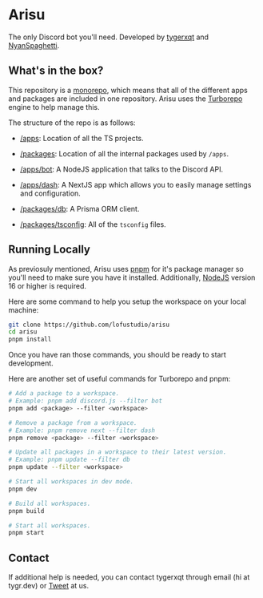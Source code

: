 # Arisu

The only Discord bot you'll need. Developed by [tygerxqt](https://github.com/tygerxqt) and [NyanSpaghetti](https://github.com/NyanSpaghetti).

## What's in the box?

This repository is a [monorepo](https://monorepo.tools), which means that all of the different apps and packages are included in one repository.
Arisu uses the [Turborepo](https://turbo.build/repo) engine to help manage this.

The structure of the repo is as follows:

- [/apps](https://github.com/lofustudio/arisu/tree/update/apps): Location of all the TS projects.
- [/packages](https://github.com/lofustudio/arisu/tree/update/packages): Location of all the internal packages used by `/apps`.

- [/apps/bot](https://github.com/lofustudio/arisu/tree/update/apps/bot): A NodeJS application that talks to the Discord API.
- [/apps/dash](https://github.com/lofustudio/arisu/tree/update/dash): A NextJS app which allows you to easily manage settings and configuration.

- [/packages/db](https://github.com/lofustudio/arisu/tree/update/packages/db): A Prisma ORM client.
- [/packages/tsconfig](https://github.com/lofustudio/arisu/tree/update/packages/tsconfig): All of the `tsconfig` files.

## Running Locally

As previosuly mentioned, Arisu uses [pnpm](https://pnpm.io/installation) for it's package manager so you'll need to make sure you have it installed.
Additionally, [NodeJS](https://nodejs.org/en) version 16 or higher is required.

Here are some command to help you setup the workspace on your local machine:

```sh
git clone https://github.com/lofustudio/arisu
cd arisu
pnpm install
```

Once you have ran those commands, you should be ready to start development.

Here are another set of useful commands for Turborepo and pnpm:

```sh
# Add a package to a workspace.
# Example: pnpm add discord.js --filter bot
pnpm add <package> --filter <workspace>

# Remove a package from a workspace.
# Example: pnpm remove next --filter dash
pnpm remove <package> --filter <workspace>

# Update all packages in a workspace to their latest version.
# Example: pnpm update --filter db
pnpm update --filter <workspace>

# Start all workspaces in dev mode.
pnpm dev

# Build all workspaces.
pnpm build

# Start all workspaces.
pnpm start
```

## Contact

If additional help is needed, you can contact tygerxqt through email (hi at tygr.dev) or [Tweet](https://twitter.com/intent/tweet?text=@lofustudio) at us.
